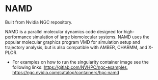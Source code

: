 # NAMD

Built from Nvidia NGC repository.

NAMD is a parallel molecular dynamics code designed for high-performance simulation of large biomolecular systems. NAMD uses the popular molecular graphics program VMD for simulation setup and trajectory analysis, but is also compatible with AMBER, CHARMM, and X-PLOR.

* For examples on how to run the singularity container image see the following links:
<https://gitlab.com/NVHPC/ngc-examples>,
<https://ngc.nvidia.com/catalog/containers/hpc:namd>
